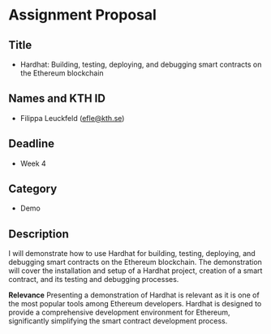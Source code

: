 # Assignment Proposal

## Title

* Hardhat: Building, testing, deploying, and debugging smart contracts on the Ethereum blockchain 

## Names and KTH ID

* Filippa Leuckfeld (efle@kth.se)

## Deadline

* Week 4

## Category

* Demo

## Description
I will demonstrate how to use Hardhat for building, testing, deploying, and debugging smart contracts on the Ethereum blockchain. The demonstration will cover the installation and setup of a Hardhat project, creation of a smart contract, and its testing and debugging processes.

**Relevance**
Presenting a demonstration of Hardhat is relevant as it is one of the most popular tools among Ethereum developers. Hardhat is designed to provide a comprehensive development environment for Ethereum, significantly simplifying the smart contract development process.

